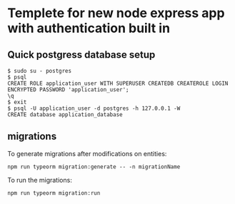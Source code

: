 # Templete for new node express app with authentication built in

## Quick postgress database setup

```
$ sudo su - postgres
$ psql
CREATE ROLE application_user WITH SUPERUSER CREATEDB CREATEROLE LOGIN ENCRYPTED PASSWORD 'application_user';
\q
$ exit
$ psql -U application_user -d postgres -h 127.0.0.1 -W
CREATE database application_database
```

## migrations

To generate migrations after modifications on entities:

`npm run typeorm migration:generate -- -n migrationName`

To run the migrations:

`npm run typeorm migration:run`

